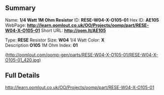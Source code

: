 

 ## Summary
Name: __1/4 Watt 1M Ohm Resistor__
ID: __RESE-W04-X-O105-01__
Hex ID: __AE105__
WebPage: __http://learn.oomlout.co.uk/OO/Projects/oomp/part/RESE-W04-X-O105-01__
Short URL: __http://oom.lt/AE105__

Type: __RESE__ Resistor 
Size: __W04__ 1/4 Watt 
Color: __X__  
Description __O105__ 1M Ohm 
Index: __01__


(http://oomlout.com/oomp-gen/parts/RESE-W04-X-O105-01/RESE-W04-X-O105-01_420.jpg)


 ## Full Details
 http://learn.oomlout.co.uk/OO/Projects/oomp/part/RESE-W04-X-O105-01














